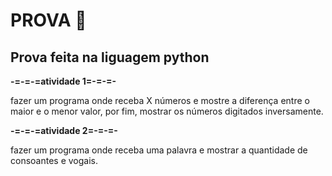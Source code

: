 # PROVA 📕


## Prova feita na liguagem python

<strong>-=-=-=atividade 1=-=-=-</strong>

fazer um programa onde receba X números e mostre a diferença entre o maior e o menor valor, por fim, mostrar os números digitados inversamente.

<strong>-=-=-=atividade 2=-=-=-</strong>

fazer um programa onde receba uma palavra e mostrar a quantidade de consoantes e vogais.
